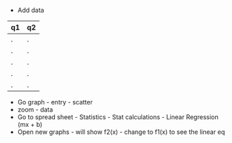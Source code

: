 - Add data

| q1  | q2  |
| --- | --- |
| .   | .   |
| .   | .   |
| .   | .   |
| .   | .   |
| .   | .   |
- Go graph - entry - scatter
- zoom - data 
- Go to spread sheet - Statistics - Stat calculations - Linear Regression (mx + b)
- Open new graphs - will show f2(x) - change to f1(x) to see the linear eq